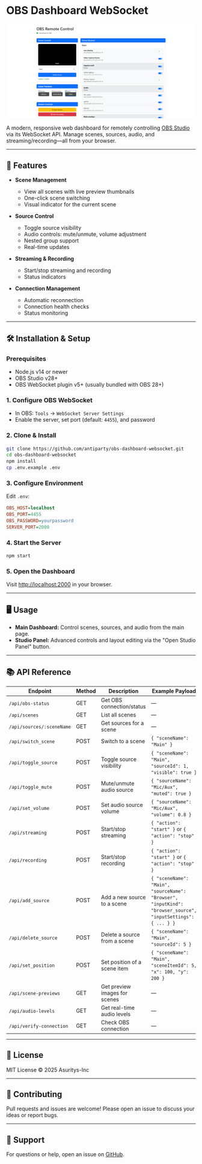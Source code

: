 # OBS Dashboard WebSocket

![OBS Remote Control Screenshot](example.png)

A modern, responsive web dashboard for remotely controlling [OBS Studio](https://obsproject.com/) via its WebSocket API. Manage scenes, sources, audio, and streaming/recording—all from your browser.

---

## 🚀 Features

- **Scene Management**
  - View all scenes with live preview thumbnails
  - One-click scene switching
  - Visual indicator for the current scene

- **Source Control**
  - Toggle source visibility
  - Audio controls: mute/unmute, volume adjustment
  - Nested group support
  - Real-time updates

- **Streaming & Recording**
  - Start/stop streaming and recording
  - Status indicators

- **Connection Management**
  - Automatic reconnection
  - Connection health checks
  - Status monitoring

---

## 🛠️ Installation & Setup

### Prerequisites

- Node.js v14 or newer
- OBS Studio v28+
- OBS WebSocket plugin v5+ (usually bundled with OBS 28+)

### 1. Configure OBS WebSocket

- In OBS: `Tools` → `WebSocket Server Settings`
- Enable the server, set port (default: `4455`), and password

### 2. Clone & Install

```sh
git clone https://github.com/antiparty/obs-dashboard-websocket.git
cd obs-dashboard-websocket
npm install
cp .env.example .env
```

### 3. Configure Environment

Edit `.env`:

```ini
OBS_HOST=localhost
OBS_PORT=4455
OBS_PASSWORD=yourpassword
SERVER_PORT=2000
```

### 4. Start the Server

```sh
npm start
```

### 5. Open the Dashboard

Visit [http://localhost:2000](http://localhost:2000) in your browser.

---

## 🖥️ Usage

- **Main Dashboard:** Control scenes, sources, and audio from the main page.
- **Studio Panel:** Advanced controls and layout editing via the "Open Studio Panel" button.

---

## 📚 API Reference

| Endpoint                       | Method | Description                  | Example Payload                                 |
| ------------------------------ | ------ | ---------------------------- | ------------------------------------------------|
| `/api/obs-status`              | GET    | Get OBS connection/status    | —                                               |
| `/api/scenes`                  | GET    | List all scenes              | —                                               |
| `/api/sources/:sceneName`      | GET    | Get sources for a scene      | —                                               |
| `/api/switch_scene`            | POST   | Switch to a scene            | `{ "sceneName": "Main" }`                       |
| `/api/toggle_source`           | POST   | Toggle source visibility     | `{ "sceneName": "Main", "sourceId": 1, "visible": true }` |
| `/api/toggle_mute`             | POST   | Mute/unmute audio source     | `{ "sourceName": "Mic/Aux", "muted": true }`    |
| `/api/set_volume`              | POST   | Set audio source volume      | `{ "sourceName": "Mic/Aux", "volume": 0.8 }`    |
| `/api/streaming`               | POST   | Start/stop streaming         | `{ "action": "start" }` or `{ "action": "stop" }`|
| `/api/recording`               | POST   | Start/stop recording         | `{ "action": "start" }` or `{ "action": "stop" }`|
| `/api/add_source`              | POST   | Add a new source to a scene  | `{ "sceneName": "Main", "sourceName": "Browser", "inputKind": "browser_source", "inputSettings": { ... } }` |
| `/api/delete_source`           | POST   | Delete a source from a scene | `{ "sceneName": "Main", "sourceId": 5 }`        |
| `/api/set_position`            | POST   | Set position of a scene item | `{ "sceneName": "Main", "sceneItemId": 5, "x": 100, "y": 200 }` |
| `/api/scene-previews`          | GET    | Get preview images for scenes| —                                               |
| `/api/audio-levels`            | GET    | Get real-time audio levels   | —                                               |
| `/api/verify-connection`       | GET    | Check OBS connection         | —                                               |

---

## 📝 License

MIT License © 2025 Asuritys-Inc

---

## 🤝 Contributing

Pull requests and issues are welcome! Please open an issue to discuss your ideas or report bugs.

---

## 💬 Support

For questions or help, open an issue on [GitHub](https://github.com/antiparty/obs-dashboard-websocket/issues).